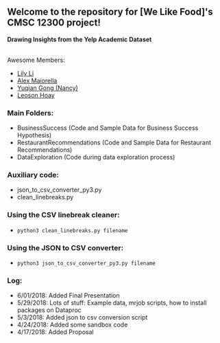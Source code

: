 ## Welcome to the repository for [We Like Food]'s CMSC 12300 project! 

**Drawing Insights from the Yelp Academic Dataset**
<br>
<br>

Awesome Members:
* [Lily Li](https://github.com/mouyun-lily-li)
* [Alex Maiorella](https://github.com/donkeyteethUX)
* [Yuqian Gong (Nancy)](https://github.com/yuqian919)
* [Leoson Hoay](https://github.com/LeosonH)

### Main Folders:
* BusinessSuccess (Code and Sample Data for Business Success Hypothesis)
* RestaurantRecommendations (Code and Sample Data for Restaurant Recommendations)
* DataExploration (Code during data exploration process)

### Auxiliary code:
* json_to_csv_converter_py3.py
* clean_linebreaks.py

### Using the CSV linebreak cleaner:
* `python3 clean_linebreaks.py filename`

### Using the JSON to CSV converter:
* `python3 json_to_csv_converter_py3.py filename`

### Log:
* 6/01/2018: Added Final Presentation
* 5/29/2018: Lots of stuff: Example data, mrjob scripts, how to install packages on Dataproc
* 5/3/2018: Added json to csv conversion script
* 4/24/2018: Added some sandbox code
* 4/17/2018: Added Proposal 

